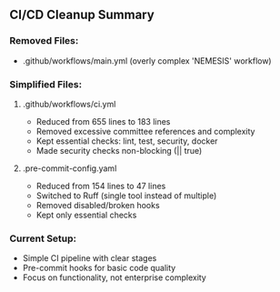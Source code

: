## CI/CD Cleanup Summary

### Removed Files:
- .github/workflows/main.yml (overly complex 'NEMESIS' workflow)

### Simplified Files:
1. .github/workflows/ci.yml
   - Reduced from 655 lines to 183 lines
   - Removed excessive committee references and complexity
   - Kept essential checks: lint, test, security, docker
   - Made security checks non-blocking (|| true)
   
2. .pre-commit-config.yaml
   - Reduced from 154 lines to 47 lines
   - Switched to Ruff (single tool instead of multiple)
   - Removed disabled/broken hooks
   - Kept only essential checks

### Current Setup:
- Simple CI pipeline with clear stages
- Pre-commit hooks for basic code quality
- Focus on functionality, not enterprise complexity


